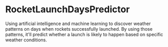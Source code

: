 # RocketLaunchDaysPredictor
Using artificial intelligence and machine learning to discover weather patterns on days when rockets successfully launched. By using those patterns, it'll predict whether a launch is likely to happen based on specific weather conditions.
